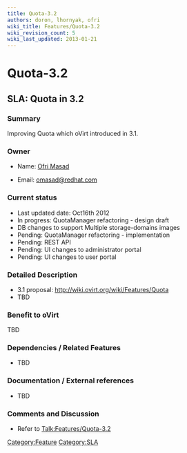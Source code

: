 ```yaml
---
title: Quota-3.2
authors: doron, lhornyak, ofri
wiki_title: Features/Quota-3.2
wiki_revision_count: 5
wiki_last_updated: 2013-01-21
---
```


# Quota-3.2

## SLA: Quota in 3.2

### Summary

Improving Quota which oVirt introduced in 3.1.

### Owner

*   Name: [ Ofri Masad](User:ofri)

<!-- -->

*   Email: <omasad@redhat.com>

### Current status

*   Last updated date: Oct16th 2012
*   In progress: QuotaManager refactoring - design draft
*   DB changes to support Multiple storage-domains images
*   Pending: QuotaManager refactoring - implementation
*   Pending: REST API
*   Pending: UI changes to administrator portal
*   Pending: UI changes to user portal

### Detailed Description

*   3.1 proposal: <http://wiki.ovirt.org/wiki/Features/Quota>
*   TBD

### Benefit to oVirt

TBD

### Dependencies / Related Features

*   TBD

### Documentation / External references

*   TBD

### Comments and Discussion

*   Refer to <Talk:Features/Quota-3.2>

<Category:Feature> <Category:SLA>
